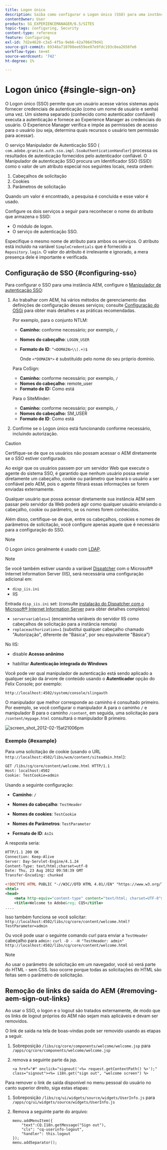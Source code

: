```yaml
---
title: Logon único
description: Saiba como configurar o Logon único (SSO) para uma instância do Adobe Experience Manager (AEM).
contentOwner: User
products: SG_EXPERIENCEMANAGER/6.5/SITES
topic-tags: configuring, Security
content-type: reference
feature: Configuring
exl-id: 7d2e4620-c3a5-4f5a-9eb6-42a706479d41
source-git-commit: 69346a710708ee659ee97e9fdc193c8ea2658fe6
workflow-type: tm+mt
source-wordcount: '742'
ht-degree: 1%

---
```


# Logon único {#single-sign-on}

O Logon único (SSO) permite que um usuário acesse vários sistemas após fornecer credenciais de autenticação (como um nome de usuário e senha) uma vez. Um sistema separado (conhecido como autenticador confiável) executa a autenticação e fornece ao Experience Manager as credenciais do usuário. O Experience Manager verifica e impõe as permissões de acesso para o usuário (ou seja, determina quais recursos o usuário tem permissão para acessar).

O serviço Manipulador de Autenticação SSO ( `com.adobe.granite.auth.sso.impl.SsoAuthenticationHandler`) processa os resultados de autenticação fornecidos pelo autenticador confiável. O Manipulador de autenticação SSO procura um Identificador SSO (SSID) como o valor de um atributo especial nos seguintes locais, nesta ordem:

1. Cabeçalhos de solicitação
1. Cookies
1. Parâmetros de solicitação

Quando um valor é encontrado, a pesquisa é concluída e esse valor é usado.

Configure os dois serviços a seguir para reconhecer o nome do atributo que armazena o SSID:

* O módulo de logon.
* O serviço de autenticação SSO.

Especifique o mesmo nome de atributo para ambos os serviços. O atributo está incluído na variável `SimpleCredentials` que é fornecido a `Repository.login`. O valor do atributo é irrelevante e ignorado, a mera presença dele é importante e verificada.

## Configuração de SSO {#configuring-sso}

Para configurar o SSO para uma instância AEM, configure o [Manipulador de autenticação SSO](/help/sites-deploying/osgi-configuration-settings.md#adobegranitessoauthenticationhandler):

1. Ao trabalhar com AEM, há vários métodos de gerenciamento das definições de configuração desses serviços; consulte [Configuração do OSGi](/help/sites-deploying/configuring-osgi.md) para obter mais detalhes e as práticas recomendadas.

   Por exemplo, para o conjunto NTLM:

   * **Caminho:** conforme necessário; por exemplo, `/`
   * **Nomes do cabeçalho**: `LOGON_USER`
   * **Formato de ID**: `^<DOMAIN>\\(.+)$`

     Onde `<*DOMAIN*>` é substituído pelo nome do seu próprio domínio.

   Para CoSign:

   * **Caminho:** conforme necessário; por exemplo, `/`
   * **Nomes do cabeçalho**: remote_user
   * **Formato de ID:** Como está

   Para o SiteMinder:

   * **Caminho:** conforme necessário; por exemplo, `/`
   * **Nomes do cabeçalho:** SM_USER
   * **Formato de ID**: Como está

1. Confirme se o Logon único está funcionando conforme necessário, incluindo autorização.

>[!CAUTION]
>
>Certifique-se de que os usuários não possam acessar o AEM diretamente se o SSO estiver configurado.
>
>Ao exigir que os usuários passem por um servidor Web que execute o agente do sistema SSO, é garantido que nenhum usuário possa enviar diretamente um cabeçalho, cookie ou parâmetro que levará o usuário a ser confiável pelo AEM, pois o agente filtrará essas informações se forem enviadas externamente.
>
>Qualquer usuário que possa acessar diretamente sua instância AEM sem passar pelo servidor da Web poderá agir como qualquer usuário enviando o cabeçalho, cookie ou parâmetro, se os nomes forem conhecidos.
>
>Além disso, certifique-se de que, entre os cabeçalhos, cookies e nomes de parâmetros de solicitação, você configure apenas aquele que é necessário para a configuração do SSO.
>

>[!NOTE]
>
>O Logon único geralmente é usado com [LDAP](/help/sites-administering/ldap-config.md).

>[!NOTE]
>
>Se você também estiver usando a variável [Dispatcher](https://experienceleague.adobe.com/docs/experience-manager-dispatcher/using/dispatcher.html?lang=pt-BR) com o Microsoft® Internet Information Server (IIS), será necessária uma configuração adicional em:
>
* `disp_iis.ini`
* IIS
>
Entrada `disp_iis.ini` set: (consulte [instalação do Dispatcher com o Microsoft® Internet Information Server](https://experienceleague.adobe.com/docs/experience-manager-dispatcher/using/getting-started/dispatcher-install.html?lang=en#microsoft-internet-information-server) para obter detalhes completos)
>
* `servervariables=1` (encaminha variáveis do servidor IIS como cabeçalhos de solicitação para a instância remota)
* `replaceauthorization=1` (substitui qualquer cabeçalho chamado &quot;Autorização&quot;, diferente de &quot;Básica&quot;, por seu equivalente &quot;Básica&quot;)
>
No IIS:
>
* disable **Acesso anônimo**
>
* habilitar **Autenticação integrada do Windows**
>

Você pode ver qual manipulador de autenticação está sendo aplicado a qualquer seção da árvore de conteúdo usando o **Autenticador** opção do Felix Console; por exemplo:

`http://localhost:4502/system/console/slingauth`

O manipulador que melhor corresponde ao caminho é consultado primeiro. Por exemplo, se você configurar o manipulador A para o caminho `/` e manipulador B para o caminho `/content`, em seguida, uma solicitação para `/content/mypage.html` consultará o manipulador B primeiro.

![screen_shot_2012-02-15at21006pm](assets/screen_shot_2012-02-15at21006pm.png)

### Exemplo {#example}

Para uma solicitação de cookie (usando o URL `http://localhost:4502/libs/wcm/content/siteadmin.html`):

```xml
GET /libs/cq/core/content/welcome.html HTTP/1.1
Host: localhost:4502
Cookie: TestCookie=admin
```

Usando a seguinte configuração:

* **Caminho**: `/`

* **Nomes do cabeçalho**: `TestHeader`

* **Nomes de cookies**: `TestCookie`

* **Nomes de Parâmetros**: `TestParameter`

* **Formato de ID**: `AsIs`

A resposta seria:

```xml
HTTP/1.1 200 OK
Connection: Keep-Alive
Server: Day-Servlet-Engine/4.1.24
Content-Type: text/html;charset=utf-8
Date: Thu, 23 Aug 2012 09:58:39 GMT
Transfer-Encoding: chunked

<!DOCTYPE HTML PUBLIC "-//W3C//DTD HTML 4.01//EN" "https://www.w3.org/TR/html4/strict.dtd">
<html>
<head>
    <meta http-equiv="content-type" content="text/html; charset=UTF-8">
    <title>Welcome to Adobe&reg; CQ5</title>
....
```

Isso também funciona se você solicitar:
`http://localhost:4502/libs/cq/core/content/welcome.html?TestParameter=admin`

Ou você pode usar o seguinte comando curl para enviar a `TestHeader` cabeçalho para `admin:`
`curl -D - -H "TestHeader: admin" http://localhost:4502/libs/cq/core/content/welcome.html`

>[!NOTE]
>
Ao usar o parâmetro de solicitação em um navegador, você só verá parte do HTML - sem CSS. Isso ocorre porque todas as solicitações do HTML são feitas sem o parâmetro de solicitação.

## Remoção de links de saída do AEM {#removing-aem-sign-out-links}

Ao usar o SSO, o logon e o logout são tratados externamente, de modo que os links de logout próprios do AEM não sejam mais aplicáveis e devam ser removidos.

O link de saída na tela de boas-vindas pode ser removido usando as etapas a seguir.

1. Sobreposição `/libs/cq/core/components/welcome/welcome.jsp` para `/apps/cq/core/components/welcome/welcome.jsp`
1. remova a seguinte parte da jsp.

   `<a href="#" onclick="signout('<%= request.getContextPath() %>');" class="signout"><%= i18n.get("sign out", "welcome screen") %>`

Para remover o link de saída disponível no menu pessoal do usuário no canto superior direito, siga estas etapas:

1. Sobreposição `/libs/cq/ui/widgets/source/widgets/UserInfo.js` para `/apps/cq/ui/widgets/source/widgets/UserInfo.js`

1. Remova a seguinte parte do arquivo:

   ```
   menu.addMenuItem({
       "text":CQ.I18n.getMessage("Sign out"),
       "cls": "cq-userinfo-logout",
       "handler": this.logout
   });
   menu.addSeparator();
   ```
